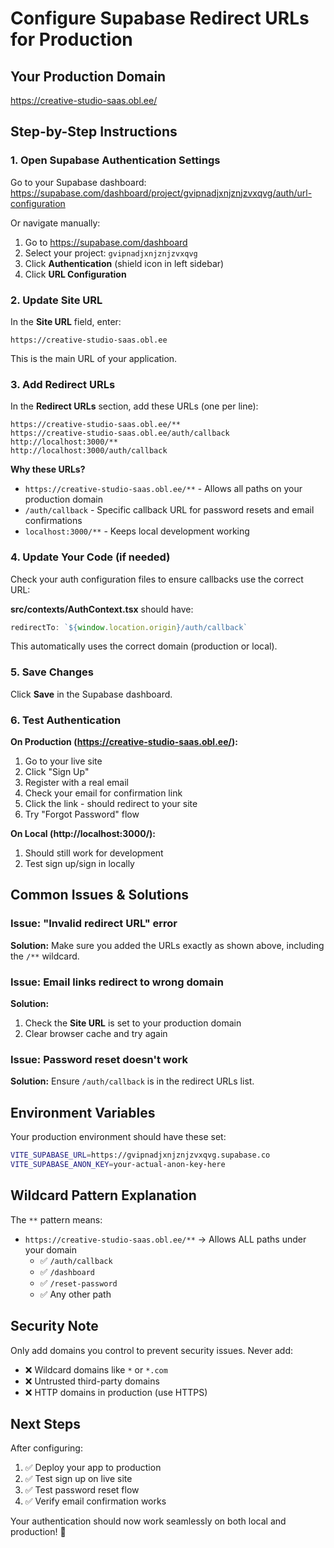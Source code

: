 # Configure Supabase Redirect URLs for Production

## Your Production Domain
https://creative-studio-saas.obl.ee/

## Step-by-Step Instructions

### 1. Open Supabase Authentication Settings

Go to your Supabase dashboard:
https://supabase.com/dashboard/project/gvipnadjxnjznjzvxqvg/auth/url-configuration

Or navigate manually:
1. Go to https://supabase.com/dashboard
2. Select your project: `gvipnadjxnjznjzvxqvg`
3. Click **Authentication** (shield icon in left sidebar)
4. Click **URL Configuration**

### 2. Update Site URL

In the **Site URL** field, enter:
```
https://creative-studio-saas.obl.ee
```

This is the main URL of your application.

### 3. Add Redirect URLs

In the **Redirect URLs** section, add these URLs (one per line):

```
https://creative-studio-saas.obl.ee/**
https://creative-studio-saas.obl.ee/auth/callback
http://localhost:3000/**
http://localhost:3000/auth/callback
```

**Why these URLs?**
- `https://creative-studio-saas.obl.ee/**` - Allows all paths on your production domain
- `/auth/callback` - Specific callback URL for password resets and email confirmations
- `localhost:3000/**` - Keeps local development working

### 4. Update Your Code (if needed)

Check your auth configuration files to ensure callbacks use the correct URL:

**src/contexts/AuthContext.tsx** should have:
```typescript
redirectTo: `${window.location.origin}/auth/callback`
```

This automatically uses the correct domain (production or local).

### 5. Save Changes

Click **Save** in the Supabase dashboard.

### 6. Test Authentication

**On Production (https://creative-studio-saas.obl.ee/):**
1. Go to your live site
2. Click "Sign Up"
3. Register with a real email
4. Check your email for confirmation link
5. Click the link - should redirect to your site
6. Try "Forgot Password" flow

**On Local (http://localhost:3000/):**
1. Should still work for development
2. Test sign up/sign in locally

## Common Issues & Solutions

### Issue: "Invalid redirect URL" error
**Solution:** Make sure you added the URLs exactly as shown above, including the `/**` wildcard.

### Issue: Email links redirect to wrong domain
**Solution:** 
1. Check the **Site URL** is set to your production domain
2. Clear browser cache and try again

### Issue: Password reset doesn't work
**Solution:** Ensure `/auth/callback` is in the redirect URLs list.

## Environment Variables

Your production environment should have these set:
```bash
VITE_SUPABASE_URL=https://gvipnadjxnjznjzvxqvg.supabase.co
VITE_SUPABASE_ANON_KEY=your-actual-anon-key-here
```

## Wildcard Pattern Explanation

The `**` pattern means:
- `https://creative-studio-saas.obl.ee/**` → Allows ALL paths under your domain
  - ✅ `/auth/callback`
  - ✅ `/dashboard`
  - ✅ `/reset-password`
  - ✅ Any other path

## Security Note

Only add domains you control to prevent security issues. Never add:
- ❌ Wildcard domains like `*` or `*.com`
- ❌ Untrusted third-party domains
- ❌ HTTP domains in production (use HTTPS)

## Next Steps

After configuring:
1. ✅ Deploy your app to production
2. ✅ Test sign up on live site
3. ✅ Test password reset flow
4. ✅ Verify email confirmation works

Your authentication should now work seamlessly on both local and production! 🎉
